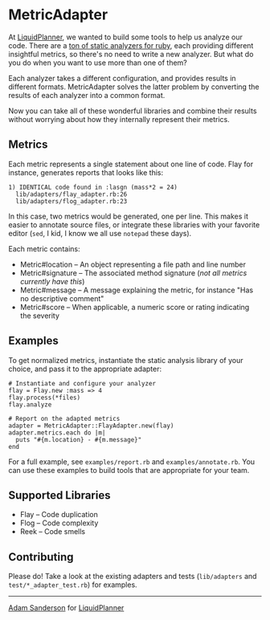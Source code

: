 MetricAdapter
==============

At [LiquidPlanner](http://liquidplanner.com), we wanted to build some tools to help us analyze our code.  There are a [ton of static analyzers for ruby](http://xkcd.com/927/), each providing different insightful metrics, so there's no need to write a new analyzer.  But what do you do when you want to use more than one of them? 

Each analyzer takes a different configuration, and provides results in different formats.  MetricAdapter solves the latter problem by converting the results of each analyzer into a common format.

Now you can take all of these wonderful libraries and combine their results without worrying about how they internally represent their metrics.

Metrics
-------
Each metric represents a single statement about one line of code.  Flay for instance, generates reports that looks like this:

    1) IDENTICAL code found in :lasgn (mass*2 = 24)
      lib/adapters/flay_adapter.rb:26
      lib/adapters/flog_adapter.rb:23

In this case, two metrics would be generated, one per line.  This makes it easier to annotate source files, or integrate these libraries with your favorite editor (`sed`, I kid, I know we all use `notepad` these days).

Each metric contains:

* Metric#location – An object representing a file path and line number
* Metric#signature – The associated method signature (_not all metrics currently have this_)
* Metric#message – A message explaining the metric, for instance "Has no descriptive comment"
* Metric#score – When applicable, a numeric score or rating indicating the severity

Examples
--------
To get normalized metrics, instantiate the static analysis library of your choice, and pass it to the appropriate adapter:
    
    # Instantiate and configure your analyzer
    flay = Flay.new :mass => 4 
    flay.process(*files)
    flay.analyze
    
    # Report on the adapted metrics
    adapter = MetricAdapter::FlayAdapter.new(flay)
    adapter.metrics.each do |m|
      puts "#{m.location} - #{m.message}"
    end

For a full example, see `examples/report.rb` and `examples/annotate.rb`.  You can use these examples to build tools that are appropriate for your team.

Supported Libraries 
-------------------

* Flay – Code duplication
* Flog – Code complexity
* Reek – Code smells


Contributing
------------
Please do!  Take a look at the existing adapters and tests (`lib/adapters` and `test/*_adapter_test.rb`) for examples.

---

[Adam Sanderson](http://monkeyandcrow.com) for [LiquidPlanner](http://liquidplanner.com)
